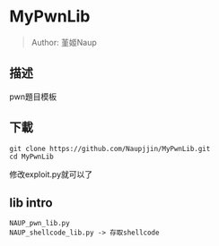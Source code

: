 # MyPwnLib
> Author: 堇姬Naup

## 描述
pwn題目模板

## 下載
```
git clone https://github.com/Naupjjin/MyPwnLib.git
cd MyPwnLib
```
修改exploit.py就可以了

## lib intro
```
NAUP_pwn_lib.py
NAUP_shellcode_lib.py -> 存取shellcode
```